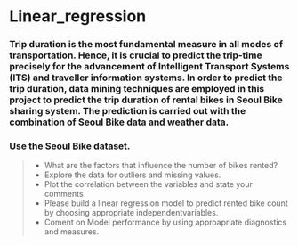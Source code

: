 # Linear_regression

### Trip duration is the most fundamental measure in all modes of transportation. Hence, it is crucial to predict the trip-time precisely for the advancement of Intelligent Transport Systems (ITS) and traveller information systems. In order to predict the trip duration, data mining techniques are employed in this project to predict the trip duration of rental bikes in Seoul Bike sharing system. The prediction is carried out with the combination of Seoul Bike data and weather data.

### Use the Seoul Bike dataset.
> - What are the factors that influence the number of bikes rented?
> - Explore the data for outliers and missing values.
> - Plot the correlation between the variables and state your comments
> - Please build a linear regression model to predict rented bike count by choosing appropriate independentvariables.
> - Coment on Model performance by using approapriate diagnostics and measures.
